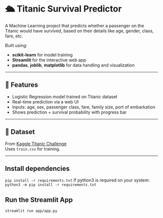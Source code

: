 # 🛳️ Titanic Survival Predictor

A Machine Learning project that predicts whether a passenger on the Titanic would have survived, based on their details like age, gender, class, fare, etc.

Built using:
- **scikit-learn** for model training
- **Streamlit** for the interactive web app
- **pandas**, **joblib**, **matplotlib** for data handling and visualization

---

## 🚀 Features

- Logistic Regression model trained on Titanic dataset
- Real-time prediction via a web UI
- Inputs: age, sex, passenger class, fare, family size, port of embarkation
- Shows prediction + survival probability with progress bar

---

## 🧠 Dataset

From [Kaggle Titanic Challenge](https://www.kaggle.com/c/titanic/data)  
Uses `train.csv` for training.

---

## Install dependencies
```pip install -r requirements.txt```
If python3 is required on your system:
```python3 -m pip install -r requirements.txt```


## Run the Streamlit App
```streamlit run app/app.py```